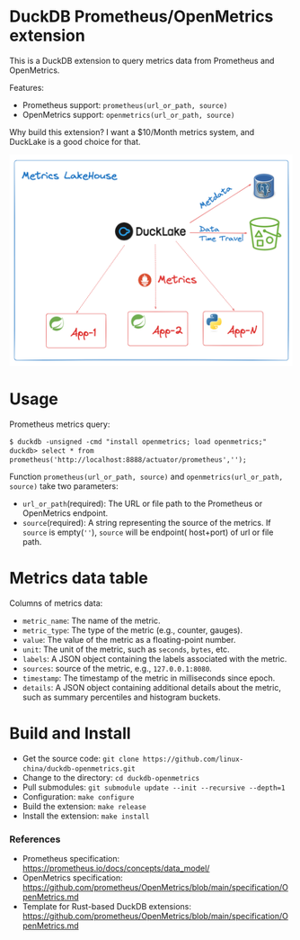 DuckDB Prometheus/OpenMetrics extension
========================================

This is a DuckDB extension to query metrics data from Prometheus and OpenMetrics.

Features:

- Prometheus support: `prometheus(url_or_path, source)`
- OpenMetrics support: `openmetrics(url_or_path, source)`

Why build this extension? I want a $10/Month metrics system, and DuckLake is a good choice for that.

![Metrics LakeHouse](metrics-lakehouse.png)

# Usage

Prometheus metrics query:

```
$ duckdb -unsigned -cmd "install openmetrics; load openmetrics;"
duckdb> select * from prometheus('http://localhost:8888/actuator/prometheus','');
```

Function `prometheus(url_or_path, source)` and `openmetrics(url_or_path, source)` take two parameters:

- `url_or_path`(required): The URL or file path to the Prometheus or OpenMetrics endpoint.
- `source`(required): A string representing the source of the metrics. If `source` is empty(`''`), `source` will be
  endpoint(
  host+port) of url or file path.

# Metrics data table

Columns of metrics data:

- `metric_name`: The name of the metric.
- `metric_type`: The type of the metric (e.g., counter, gauges).
- `value`: The value of the metric as a floating-point number.
- `unit`: The unit of the metric, such as `seconds`, `bytes`, etc.
- `labels`: A JSON object containing the labels associated with the metric.
- `sources`: source of the metric, e.g., `127.0.0.1:8080`.
- `timestamp`: The timestamp of the metric in milliseconds since epoch.
- `details`: A JSON object containing additional details about the metric, such as summary percentiles and histogram
  buckets.

# Build and Install

- Get the source code: `git clone https://github.com/linux-china/duckdb-openmetrics.git`
- Change to the directory: `cd duckdb-openmetrics`
- Pull submodules: `git submodule update --init --recursive --depth=1`
- Configuration: `make configure`
- Build the extension: `make release`
- Install the extension: `make install`

### References

* Prometheus specification: https://prometheus.io/docs/concepts/data_model/
* OpenMetrics specification: https://github.com/prometheus/OpenMetrics/blob/main/specification/OpenMetrics.md
* Template for Rust-based DuckDB
  extensions: https://github.com/prometheus/OpenMetrics/blob/main/specification/OpenMetrics.md
